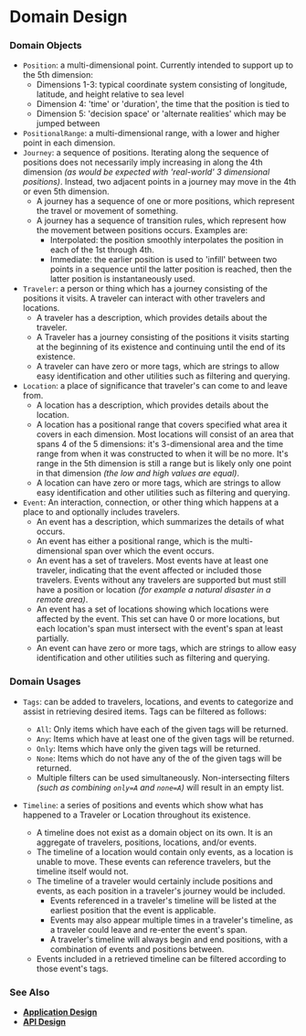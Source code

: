 # Domain Design

### Domain Objects

- `Position`: a multi-dimensional point. Currently intended to support up to
the 5th dimension:
   - Dimensions 1-3: typical coordinate system consisting of longitude,
   latitude, and height relative to sea level
   - Dimension 4: 'time' or 'duration', the time that the position is tied to
   - Dimension 5: 'decision space' or 'alternate realities' which may be
   jumped between
- `PositionalRange`: a multi-dimensional range, with a lower and higher point
in each dimension.
- `Journey`: a sequence of positions. Iterating along the sequence of positions
does not necessarily imply increasing in along the 4th dimension _(as would be
expected with 'real-world' 3 dimensional positions)_. Instead, two adjacent
points in a journey may move in the 4th or even 5th dimension.
  - A journey has a sequence of one or more positions, which represent the
  travel or movement of something.
  - A journey has a sequence of transition rules, which represent how the
  movement between positions occurs. Examples are:
     - Interpolated: the position smoothly interpolates the position in each of
     the 1st through 4th.
     - Immediate: the earlier position is used to 'infill' between two points
     in a sequence until the latter position is reached, then the latter
     position is instantaneously used.
- `Traveler`: a person or thing which has a journey consisting of the positions
it visits. A traveler can interact with other travelers and locations.
   - A traveler has a description, which provides details about the traveler.
   - A Traveler has a journey consisting of the positions it visits starting at
   the beginning of its existence and continuing until the end of its existence.
   - A traveler can have zero or more tags, which are strings to allow easy
   identification and other utilities such as filtering and querying.
- `Location`: a place of significance that traveler's can come to and leave
from.
   - A location has a description, which provides details about the location.
   - A location has a positional range that covers specified what area it covers
   in each dimension. Most locations will consist of an area that spans 4 of the
   5 dimensions: it's 3-dimensional area and the time range from when it was
   constructed to when it will be no more. It's range in the 5th dimension is
   still a range but is likely only one point in that dimension _(the low and
   high values are equal)_.
   - A location can have zero or more tags, which are strings to allow easy
   identification and other utilities such as filtering and querying.
- `Event`: An interaction, connection, or other thing which happens at a place
to and optionally includes travelers.
   - An event has a description, which summarizes the details of what occurs.
   - An event has either a positional range, which is the multi-dimensional span
   over which the event occurs.
   - An event has a set of travelers. Most events have at least one traveler,
indicating that the event affected or included those travelers. Events without
any travelers are supported but must still have a position or location _(for
example a natural disaster in a remote area)_.
   - An event has a set of locations showing which locations were affected by
   the event. This set can have 0 or more locations, but each location's span
   must intersect with the event's span at least partially.
   - An event can have zero or more tags, which are strings to allow easy
   identification and other utilities such as filtering and querying.

### Domain Usages

- `Tags`: can be added to travelers, locations, and events to categorize and
assist in retrieving desired items. Tags can be filtered as follows:
   - `All`: Only items which have each of the given tags will be returned.
   - `Any`: Items which have at least one of the given tags will be returned.
   - `Only`: Items which have only the given tags will be returned.
   - `None`: Items which do not have any of the of the given tags will be
   returned.
   - Multiple filters can be used simultaneously. Non-intersecting filters
   _(such as combining `only=A` and `none=A`)_ will result in an empty list.

- `Timeline`: a series of positions and events which show what has happened to
a Traveler or Location throughout its existence.
   - A timeline does not exist as a domain object on its own. It is an aggregate
   of travelers, positions, locations, and/or events.
   - The timeline of a location would contain only events, as a location is
   unable to move. These events can reference travelers, but the timeline itself
   would not.
   - The timeline of a traveler would certainly include positions and events, as
   each position in a traveler's journey would be included.
      - Events referenced in a traveler's timeline will be listed at the
      earliest position that the event is applicable.
      - Events may also appear multiple times in a traveler's timeline, as a
      traveler could leave and re-enter the event's span.
      - A traveler's timeline will always begin and end positions, with a
      combination of events and positions between.
   - Events included in a retrieved timeline can be filtered according to those
   event's tags.

### See Also

- [**Application Design**](./applicationDesign.md)
- [**API Design**](./apiDesign.md)
